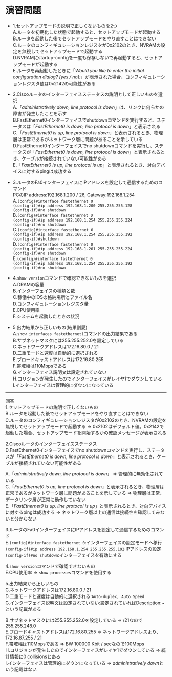 # 演習問題
- 1.セットアップモードの説明で正しくないものを2つ  
A.ルータを初期化した状態で起動すると、セットアップモードが起動する  
B.ルータを起動した後でセットアップモードをやり直すことはできない  
C.ルータのコンフィギュレーションレジスタが0x2102のとき、NVRAMの設定を無視してセットアップモードで起動する  
D.NVRAMにstartup-configを一度も保存しないで再起動すると、セットアップモードが起動する  
E.ルータを再起動したときに「*Would you like to enter the initial configuration dialog? [yes / no]:*」が表示された場合、コンフィギュレーションレジスタ値は0x2142の可能性がある

- 2.Ciscoルータのインターフェイスステータスの説明として正しいものを選択  
A.「*administratively down, line protocol is down*」は、リンクに何らかの障害が発生したことを示す  
B.FastEthernet0インターフェイスでshutdownコマンドを実行すると、ステータスは「*FastEthernet0 is down, line protocol is down*」と表示される  
C.「*FastEthernet0 is up, line protocol is down*」と表示されるとき、物理層は正常であるがネットワーク層に問題があることを示している  
D.FastEthernet0インターフェイスでno shutdownコマンドを実行し、ステータスが「*FastEthernet0 is down, line protocol is down*」と表示されるとき、ケーブルが接続されていない可能性がある  
E.「*FastEthernet0 is up, line protocol is up*」と表示されるとき、対向デバイスに対するpingは成功する

- 3.ルータのFa0インターフェイスにIPアドレスを設定して通信するためのコマンド  
PCのIP address:192.168.1.200 / 26, Gateway:192.168.1.254  
A.`(config)#interface fastethernet 0`  
`(config-if)#ip address 192.168.1.200 255.255.255.128`  
`(config-if)#no shutdown`  
B.`(config)#interface fastethernet 0`  
`(config-if)#ip address 192.168.1.254 255.255.255.224`  
`(config-if)#no shutdown`  
C.`(config)#interface fastethernet 0`  
`(config-if)#ip address 192.168.1.254 255.255.255.192`  
`(config-if)#shutdown`  
D.`(config)#interface fastethernet 0`  
`(config-if)#ip address 192.168.1.201 255.255.255.224`  
`(config-if)#no shutdown`  
E.`(config)#interface fastethernet 0`  
`(config-if)#ip address 192.168.1.254 255.255.255.192`  
`(config-if)#no shutdown`

- 4.`show version`コマンドで確認できないものを選択  
A.DRAMの容量  
B.インターフェイスの種類と数  
C.稼働中のIOSの格納場所とファイル名  
D.コンフィギュレーションレジスタ量  
E.CPU使用率  
F.システムを起動したときの状況

- 5.出力結果から正しいもの(結果割愛)  
A.`show interfaces fastethernet1`コマンドの出力結果である  
B.サブネットマスクには255.255.252.0を設定している  
C.ネットワークアドレスは172.16.80.0 / 21  
D.二重モードと速度は自動的に選択される  
E.ブロードキャストアドレスは172.16.80.255  
F.帯域幅は110Mbpsである  
G.インターフェイス説明文は設定されていない  
H.コリジョンが発生したのでインターフェイスがレイヤ1でダウンしている  
I.インターフェイスは管理的にダウンになっている

---
回答  
1.セットアップモードの説明で正しくないもの  
B.ルータを起動した後でセットアップモードをやり直すことはできない  
C.ルータのコンフィギュレーションレジスタが0x2102のとき、NVRAMの設定を無視してセットアップモードで起動する => 0x2102はデフォルト値。0x2142で起動した場合、セットアップモードを開始するかの確認メッセージが表示される  

2.Ciscoルータのインターフェイスステータス  
D.FastEthernet0インターフェイスでno shutdownコマンドを実行し、ステータスが「*FastEthernet0 is down, line protocol is down*」と表示されるとき、ケーブルが接続されていない可能性がある

A.「*administratively down, line protocol is down*」 => 管理的に無効化されている  
C.「*FastEthernet0 is up, line protocol is down*」と表示されるとき、物理層は正常であるがネットワーク層に問題があることを示している => 物理層は正常、データリンク層が正常に動作していない  
E.「*FastEthernet0 is up, line protocol is up*」と表示されるとき、対向デバイスに対するpingは成功する => ネットワーク層以上の通信は接続性を確認してみないと分からない

3.ルータのFa0インターフェイスにIPアドレスを設定して通信するためのコマンド  
E.`(config)#interface fastethernet 0`:インターフェイスの設定モードへ移行  
`(config-if)#ip address 192.168.1.254 255.255.255.192`:IPアドレスの設定  
`(config-if)#no shutdown`:インターフェイスを有効にする

4.`show version`コマンドで確認できないもの  
E.CPU使用率 => `show processes`コマンドを使用する

5.出力結果から正しいもの  
C.ネットワークアドレスは172.16.80.0 / 21  
D.二重モードと速度は自動的に選択される:`Auto-duplex, Auto Speed`  
G.インターフェイス説明文は設定されていない:設定されていればDescription:~という記載がある

B.サブネットマスクには255.255.252.0を設定している => /21なので255.255.248.0  
E.ブロードキャストアドレスは172.16.80.255 => ネットワークアドレスより、172.16.87.255 / 21  
F.帯域幅は110Mbpsである => BW 100000 Kbit / secなので100Mbps  
H.コリジョンが発生したのでインターフェイスがレイヤ1でダウンしている => 統計情報に0 collisionsとある  
I.インターフェイスは管理的にダウンになっている => *administratively down*という記載はない
